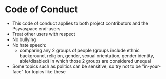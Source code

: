 # Code of Conduct
* This code of conduct applies to both project contributors and the Psyvaspace end-users
* Treat other users with respect
* No bullying
* No hate speech: 
  * comparing any 2 groups of people (groups include ethnic background, religion, gender, sexual orientation, gender identity,
    able/disabled) in which those 2 groups are considered unequal
* Some topics such as politics can be sensitive, so try not to be "in-your-face" for topics like these
